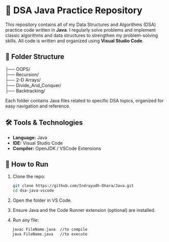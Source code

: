 # 🧠 DSA Java Practice Repository

This repository contains all of my Data Structures and Algorithms (DSA) practice code written in **Java**. I regularly solve problems and implement classic algorithms and data structures to strengthen my problem-solving skills. All code is written and organized using **Visual Studio Code**.

## 📁 Folder Structure

├── OOPS/  
├── Recursion/  
├── 2-D Arrays/  
├── Divide_And_Conquer/    
├── Backtracking/  
<!-- ├── Queues/
 ├── Trees/
├── Graphs/
├── Recursion_Backtracking/
├── DynamicProgramming/
├── Searching_Sorting/
└── Miscellaneous/ -->


Each folder contains Java files related to specific DSA topics, organized for easy navigation and reference.

## 🛠️ Tools & Technologies

- **Language:** Java
- **IDE:** Visual Studio Code
- **Compiler:** OpenJDK / VSCode Extensions

## 🚀 How to Run

1. Clone the repo:
   ```bash
   git clone https://github.com/Indrayudh-Dhara/Java.git
   cd dsa-java-vscode

2. Open the folder in VS Code.

3. Ensure Java and the Code Runner extension (optional) are installed.

4. Run any file:

```bash
   javac FileName.java  //to compile
   java FileName.java   //to execute
